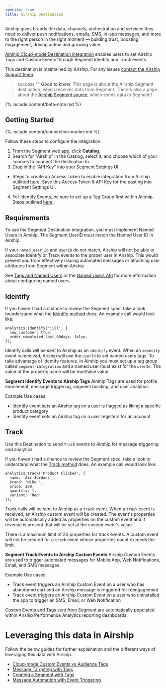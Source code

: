 ```yaml
---
rewrite: true
title: Airship Destination
---
```


Airship gives brands the data, channels, orchestration and services they need to deliver push notifications, emails, SMS, in-app messages, and more to the right person in the right moment — building trust, boosting engagement, driving action and growing value.

[Airship Cloud-mode Destination integration](https://docs.airship.com/partners/segment/#destination) enables users to set Airship Tags and Custom Events through Segment Identify and Track events.

This destination is maintained by Airship. For any issues [contact the Airship Support team](mailto:support@airship.com).

> success ""
> **Good to know**: This page is about the Airship Segment destination, which receives data from Segment. There's also a page about the [Airship Segment source](/docs/connections/sources/catalog/cloud-apps/airship/), which sends data _to_ Segment!

{% include content/beta-note.md %}

## Getting Started

{% include content/connection-modes.md %}

Follow these steps to configure the integration

1. From the Segment web app, click **Catalog**.
2. Search for "Airship" in the Catalog, select it, and choose which of your sources to connect the destination to.
3. Drop in the "API Key" into your Segment Settings UI.
* Steps to create an Access Token to enable integration from Airship outlined [here](https://docs.airship.com/partners/segment/#access-token). Save this Access Token & API Key for the pasting into Segment Settings UI.
4. For Identify Events, be sure to set up a Tag Group first within Airship. Steps outlined [here](https://docs.airship.com/partners/segment/#tag-group).

## Requirements
To use the Segment Destination integration, you must implement Named Users in Airship. The Segment UserID must match the Named User ID in Airship.

If your `named_user_id` and `UserID` do not match, Airship will not be able to associate Identify or Track events to the proper user in Airship. This would prevent you from effectively issuing automated messages or attaching user attributes from Segment within Airship

See [Tags and Named Users](https://docs.airship.com/guides/audience/tags-named-users/) or the [Named Users API](https://docs.airship.com/api/ua/#tag/named-users) for more information about configuring named users.

## Identify

If you haven't had a chance to review the Segment spec, take a look tounderstand what the [Identify method](https://segment.com/docs/connections/spec/identify/) does. An example call would look like:

```
analytics.identify('jill', {
  new_customer: true,
  order_completed_last_60days: false,
});
```

Identify calls will be sent to Airship as an `identify` event. When an `identify` event is received, Airship will use the `userId` to set named users tags. To take advantage of identify features, in Airship you must set up a tag group called `segment-integration` and a named user must exist for the `userId`. The value of the property name will be true/false value.

**Segment Identify Events to Airship Tags**
Airship Tags are used for profile enrichment, message triggering, segment building, and user analytics.

Example Use cases:
* Identify event sets an Airship tag on a user is flagged as liking a specific product category
* Identify event sets an Airship tag on a user registers for an account

## Track

Use this Destination  to send `Track` events to Airship for message triggering and analytics.

If you haven't had a chance to review the Segment spec, take a look to understand what the [Track method](https://segment.com/docs/connections/spec/track/) does. An example call would look like:

```
analytics.track('Product Clicked', {
  name: 'Air Jordans',
  brand: 'Nike ',
  price: 200,
  quantity: 1,
  variant: 'Red'
});
```

Track calls will be sent to Airship as a `track` event. When a `track` event is received, an Airship custom event will be created. The event's properties will be automatically added as properties on the custom event and if revenue is present that will be set at the custom event's value.

There is a maximum limit of 20 properties for track events. A custom event will not be created for a `track` event whose properties count exceeds the limit.

**Segment Track Events to Airship Custom Events**
Airship Custom Events are used to trigger automated messages for Mobile App, Web Notifications, Email, and SMS messages.

Example Use cases:
* Track event triggers an Airship Custom Event on a user who has abandoned cart and an Airship message is triggered for reengagement
* Track event triggers an Airship Custom Event on a user who uninstalled the app to trigger an SMS, Email, or Web Notification

Custom Events and Tags sent from Segment are automatically populated within Airship Performance Analytics reporting dashboards.


# Leveraging this data in Airship

Follow the below guides for further explaination and the different ways of leveraging this data with Airship.

* [Cloud-mode Custom Events vs Audience Tags](https://docs.airship.com/guides/interaction/custom-events/#custom-events-vs-audience-tags)
* [Message Targeting with Tags](https://docs.airship.com/guides/audience/tags-named-users/)
* [Creating a Segment with Tags](https://docs.airship.com/tutorials/audience/segments-builder/)
* [Message Automation with Event Triggering](https://docs.airship.com/tutorials/orchestration/automation/automation/)
